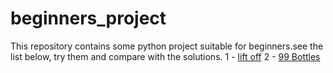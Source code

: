 # beginners_project
This repository contains some python project suitable for beginners.see the list below, try them and compare with the solutions.
1 - [lift off](#lift_off)
2 - [99 Bottles](#99_bottles)
